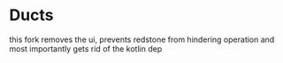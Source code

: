 # Ducts
this fork removes the ui, prevents redstone from hindering operation and most importantly gets rid of the kotlin dep